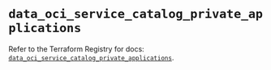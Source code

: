 # `data_oci_service_catalog_private_applications`

Refer to the Terraform Registry for docs: [`data_oci_service_catalog_private_applications`](https://registry.terraform.io/providers/oracle/oci/6.18.0/docs/data-sources/service_catalog_private_applications).
